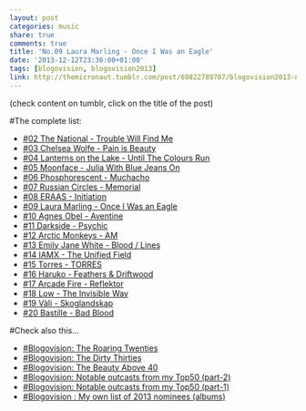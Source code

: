 ```yaml
---
layout: post
categories: music
share: true
comments: true
title: 'No.09 Laura Marling - Once I Was an Eagle'
date: '2013-12-12T23:36:00+01:00'
tags: [blogovision, blogovision2013]
link: http://themicronaut.tumblr.com/post/69822789707/blogovision2013-no09
---
```

(check content on tumblr, click on the title of the post)


#The complete list:

* [#02 The National - Trouble Will Find Me](/music/blogovision2013-no02/)
* [#03 Chelsea Wolfe - Pain is Beauty](/music/blogovision2013-no03/)
* [#04 Lanterns on the Lake - Until The Colours Run](/music/blogovision2013-no04/)
* [#05 Moonface - Julia With Blue Jeans On](/music/blogovision2013-no05/)
* [#06 Phosphorescent - Muchacho](/music/blogovision2013-no06/)
* [#07 Russian Circles - Memorial](/music/blogovision2013-no07/)
* [#08 ERAAS - Initiation](/music/blogovision2013-no08/)
* [#09 Laura Marling - Once I Was an Eagle](/music/blogovision2013-no09/)
* [#10 Agnes Obel - Aventine](/music/blogovision2013-no10/)
* [#11 Darkside - Psychic](/music/blogovision2013-no11/)
* [#12 Arctic Monkeys - AM](/music/blogovision2013-no12/)
* [#13 Emily Jane White - Blood / Lines](/music/blogovision2013-no13/)
* [#14 IAMX - The Unified Field](/music/blogovision2013-no14/)
* [#15 Torres - TORRES](/music/blogovision2013-no15/)
* [#16 Haruko - Feathers & Driftwood](/music/blogovision2013-no16/)
* [#17 Arcade Fire - Reflektor](/music/blogovision2013-no17/)
* [#18 Low - The Invisible Way](/music/blogovision2013-no18/)
* [#19 Vàli - Skoglandskap](/music/blogovision2013-no19/)
* [#20 Bastille - Bad Blood](/music/blogovision2013-no20/)

#Check also this…

* [#Blogovision: The Roaring Twenties](/music/the-roaring-twenties/)
* [#Blogovision: The Dirty Thirties](/music/blogovision-the-dirty-thirties/)
* [#Blogovision: The Beauty Above 40](/music/beauty-above-40/)
* [#Blogovision: Notable outcasts from my Top50 (part-2)](/music/notable-outcasts-part2/)
* [#Blogovision: Notable outcasts from my Top50 (part-1)](/music/notable-outcasts-part1/)
* [#Blogovision : My own list of 2013 nominees (albums)](/music/blogovision-my-own-list-of-2013-nominees-albums/)